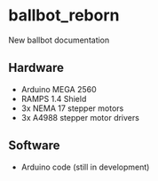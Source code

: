 # ballbot_reborn
New ballbot documentation

## Hardware
 - Arduino MEGA 2560
 - RAMPS 1.4 Shield
 - 3x NEMA 17 stepper motors
 - 3x A4988 stepper motor drivers

## Software
 - Arduino code (still in development)
